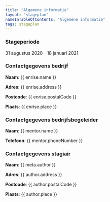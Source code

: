 ```yaml
---
title: "Algemene informatie"
layout: "stageplan"
nameInTableOfContents: "Algemene informatie"
tags: stageplan
---
```


### Stageperiode
31 augustus 2020 - 18 januari 2021

### Contactgegevens bedrijf
**Naam**: {{ enrise.name }}

**Adres**: {{ enrise.address }}

**Postcode**: {{ enrise.postalCode }}

**Plaats**: {{ enrise.place }}

### Contactgegevens bedrijfsbegeleider
**Naam**: {{ mentor.name }}

**Telefoon**: {{ mentor.phoneNumber }}

### Contactgegevens stagiair
**Naam**: {{ meta.author }}

**Adres**: {{ author.address }}

**Postcode**: {{ author.postalCode }}

**Plaats**: {{ author.place }}
